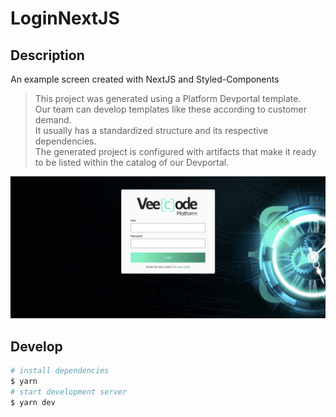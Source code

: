 # LoginNextJS

## Description

An example screen created with NextJS and Styled-Components


> This project was generated using a Platform Devportal template. <br>
Our team can develop templates like these according to customer demand. <br>
It usually has a standardized structure and its respective dependencies. <br>
The generated project is configured with artifacts that make it ready to be listed within the catalog of our Devportal.



<img src="./img/image1.png" alt="image"/>


## Develop

```bash
# install dependencies
$ yarn
# start development server
$ yarn dev
```
